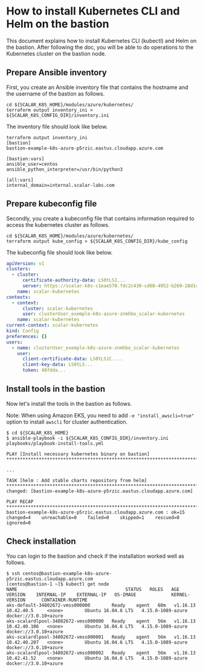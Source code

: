 # How to install Kubernetes CLI and Helm on the bastion

This document explains how to install Kubernetes CLI (kubectl) and Helm on the bastion. After following the doc, you will be able to do operations to the Kubernetes cluster on the bastion node.

## Prepare Ansible inventory

First, you create an Ansible inventory file that contains the hostname and the username of the bastion as follows.

```console
cd ${SCALAR_K8S_HOME}/modules/azure/kubernetes/
terraform output inventory_ini > ${SCALAR_K8S_CONFIG_DIR}/inventory.ini
```

The inventory file should look like below.

```console
terraform output inventory_ini
[bastion]
bastion-example-k8s-azure-p5rzic.eastus.cloudapp.azure.com

[bastion:vars]
ansible_user=centos
ansible_python_interpreter=/usr/bin/python3

[all:vars]
internal_domain=internal.scalar-labs.com
```

## Prepare kubeconfig file

Secondly, you create a kubeconfig file that contains information required to access the kubernetes cluster as follows.

```console
cd ${SCALAR_K8S_HOME}/modules/azure/kubernetes/
terraform output kube_config > ${SCALAR_K8S_CONFIG_DIR}/kube_config
```

The kubeconfig file should look like below.

```yml
apiVersion: v1
clusters:
  - cluster:
      certificate-authority-data: LS0tLS1...
      server: https://scalar-k8s-c1eae570.fdc2c430-cd60-4952-b269-28d1c1583ca7.privatelink.eastus.azmk8s.io:443
    name: scalar-kubernetes
contexts:
  - context:
      cluster: scalar-kubernetes
      user: clusterUser_exemple-k8s-azure-znmhbo_scalar-kubernetes
    name: scalar-kubernetes
current-context: scalar-kubernetes
kind: Config
preferences: {}
users:
  - name: clusterUser_exemple-k8s-azure-znmhbo_scalar-kubernetes
    user:
      client-certificate-data: LS0tLS1C....
      client-key-data: LS0tLS...
      token: 48fdda...
```

## Install tools in the bastion

Now let's install the tools in the bastion as follows.

Note: When using Amazon EKS, you need to add `-e "install_awscli=true"` option to install `awscli` for cluster authentication.

```console
$ cd ${SCALAR_K8S_HOME}
$ ansible-playbook -i ${SCALAR_K8S_CONFIG_DIR}/inventory.ini playbooks/playbook-install-tools.yml

PLAY [Install necessary kubernetes binary on bastion] ****************************************************************************************************************************************************************************************************************

...

TASK [helm : Add stable charts repository from helm] *****************************************************************************************************************************************************************************************************************
changed: [bastion-example-k8s-azure-p5rzic.eastus.cloudapp.azure.com]

PLAY RECAP ***********************************************************************************************************************************************************************************************************************************************************
bastion-example-k8s-azure-p5rzic.eastus.cloudapp.azure.com : ok=15   changed=4    unreachable=0    failed=0    skipped=1    rescued=0    ignored=0
```

## Check installation

You can login to the bastion and check if the installation worked well as follows.

```console
$ ssh centos@bastion-example-k8s-azure-p5rzic.eastus.cloudapp.azure.com
[centos@bastion-1 ~]$ kubectl get node
NAME                                        STATUS   ROLES   AGE   VERSION    INTERNAL-IP    EXTERNAL-IP   OS-IMAGE             KERNEL-VERSION      CONTAINER-RUNTIME
aks-default-34802672-vmss000000        Ready    agent   60m   v1.16.13   10.42.40.5     <none>        Ubuntu 16.04.6 LTS   4.15.0-1089-azure   docker://3.0.10+azure
aks-scalardlpool-34802672-vmss000000   Ready    agent   56m   v1.16.13   10.42.40.106   <none>        Ubuntu 16.04.6 LTS   4.15.0-1089-azure   docker://3.0.10+azure
aks-scalardlpool-34802672-vmss000001   Ready    agent   56m   v1.16.13   10.42.40.207   <none>        Ubuntu 16.04.6 LTS   4.15.0-1089-azure   docker://3.0.10+azure
aks-scalardlpool-34802672-vmss000002   Ready    agent   56m   v1.16.13   10.42.41.52    <none>        Ubuntu 16.04.6 LTS   4.15.0-1089-azure   docker://3.0.10+azure
```
